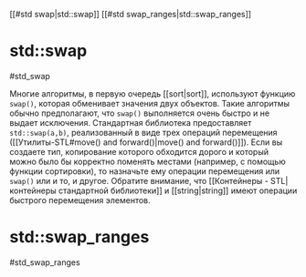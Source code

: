 
[[#std swap|std::swap]]
[[#std swap_ranges|std::swap_ranges]]

# std::swap
#std_swap

Многие алгоритмы, в первую очередь [[sort|sort]], используют функцию `swap()`, которая обменивает значения двух объектов. Такие алгоритмы обычно предполагают, что `swap()` выполняется очень быстро и не выдает исключения. Стандартная библиотека предоставляет `std::swap(a,b)`, реализованный в виде трех операций перемещения ([[Утилиты-STL#move() and forward()|move() and forward()]]). Если вы создаете тип, копирование которого обходится дорого и который можно было бы корректно поменять местами (например, с помощью функции сортировки), то назначьте ему операции перемещения или `swap()` или и то, и другое. Обратите внимание, что [[Контейнеры - STL|контейнеры стандартной библиотеки]] и [[string|string]] имеют операции быстрого перемещения элементов.

# std::swap_ranges
#std_swap_ranges



